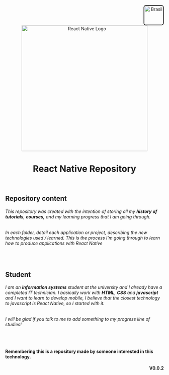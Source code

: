 

<!-- .flag{
    position: absolute;
    top: 5%;
    right: 4%;
    width: 50px;
    border: 5px solid #2222;
    border-radius: 7px;
} -->
<div align="end">
<img width=60 border="2px solid #d2d2d2" style="border-radius:7px" src="https://revista-images.querobolsa.com.br/revista/post_images/32586/6236f6bfe3ce8db35bdc1cd57ab59842b3958101.jpg?1605793577" alt="Brasil"> 
</div>

<div align="center">
        <img  width=400 src="http://assets.stickpng.com/images/584830f5cef1014c0b5e4aa1.png " alt="React Native Logo"/>
    <h1>React Native Repository</h1>
</div>
<br>

## __Repository content__
###### This repository was created with the intention of storing all my **history of tutorials**, **courses,** and my learning progress that I am going through. 
###### In each folder, detail each application or project, describing the new technologies used / learned. This is the process I'm going through to learn how to produce applications with React Native

<br>

## __Student__
###### I am an **information systems** student at the university and I already have a completed IT technician. I basically work with **HTML**, **CSS** and **javascript** and I want to learn to develop mobile, I believe that the closest technology to javascript is React Native, so I started with it. 
###### I will be glad if you talk to me to add something to my progress line of studies!

<br>

#### Remembering this is a repository made by someone interested in this technology.

<div id='version' align="end"><b>V0.0.2</b></div>





